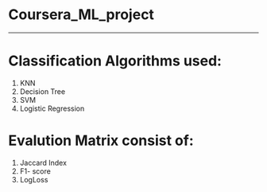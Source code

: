 # Coursera_ML_project
--------------------------------------------------------------------------------------------
# Classification Algorithms used:
1) KNN
2) Decision Tree
3) SVM
4) Logistic Regression
# Evalution Matrix consist of:
1) Jaccard Index
2) F1- score
3) LogLoss
